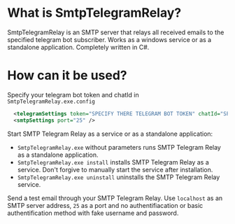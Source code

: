 # What is SmtpTelegramRelay?

SmtpTelegramRelay is an SMTP server that relays all received emails to the specified telegram bot subscriber. Works as a windows service or as a standalone application. Completely written in C#.

# How can it be used?

Specify your telegram bot token and chatId in `SmtpTelegramRelay.exe.config`
```xml
  <telegramSettings token="SPECIFY THERE TELEGRAM BOT TOKEN" chatId="SPECIFY THERE TELEGRAM CHATID" />`
  <smtpSettings port="25" />
```
  
Start SMTP Telegram Relay as a service or as a standalone application:
* `SmtpTelegramRelay.exe` without parameters runs SMTP Telegram Relay as a standalone application.  
* `SmtpTelegramRelay.exe install` installs SMTP Telegram Relay as a service. Don't forgive to manually start the service after installation.  
* `SmtpTelegramRelay.exe uninstall` uninstalls the SMTP Telegram Relay service.  
  
Send a test email through your SMTP Telegram Relay. Use `localhost` as an SMTP server address, `25` as a port and no authentifiacation or basic authentification method with fake username and password.
